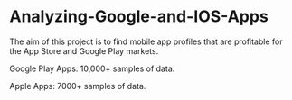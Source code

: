 # Analyzing-Google-and-IOS-Apps

The aim of this project is to find mobile app profiles that are profitable for the App Store and Google Play markets.

Google Play Apps: 10,000+ samples of data.

Apple Apps: 7000+ samples of data.
 
